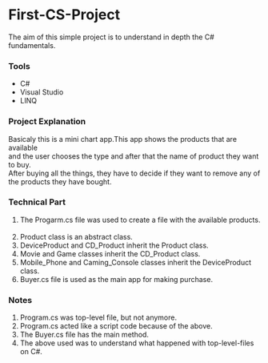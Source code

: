 # First-CS-Project
The aim of this simple project is to understand in depth the C# fundamentals.

### Tools
* C#
* Visual Studio
* LINQ

### Project Explanation
Basicaly this is a mini chart app.This app shows the products that are available &nbsp; <br>
and the user chooses the type and after that the name of product they want to buy. &nbsp; <br>
After buying all the things, they have to decide if they want to remove any of the products they have bought. &nbsp; <br>

### Technical Part
1) The Progarm.cs file was used to create a file with the available products. &nbsp; <br>
2) Product class is an abstract class. &nbsp; <br>
3) DeviceProduct and CD_Product inherit the Product class. &nbsp; <br>
4) Movie and Game classes inherit the CD_Product class. &nbsp; <br>
5) Mobile_Phone and Caming_Console classes inherit the DeviceProduct class. &nbsp; <br>
6) Buyer.cs file is used as the main app for making purchase.

### Notes
1) Program.cs was top-level file, but not anymore. &nbsp; <br>
2) Program.cs acted like a script code because of the above. &nbsp; <br>
3) The Buyer.cs file has the main method. &nbsp; <br>
4) The above used was to understand what happened with top-level-files on C#. &nbsp; <br>
